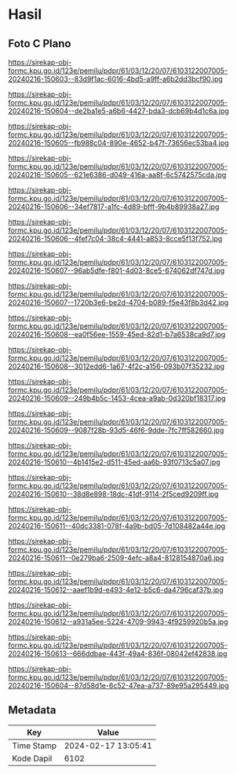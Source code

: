 # Hasil

## Foto C Plano

https://sirekap-obj-formc.kpu.go.id/123e/pemilu/pdpr/61/03/12/20/07/6103122007005-20240216-150603--83d9f1ac-6016-4bd5-a9ff-a6b2dd3bcf90.jpg

https://sirekap-obj-formc.kpu.go.id/123e/pemilu/pdpr/61/03/12/20/07/6103122007005-20240216-150604--de2ba1e5-a6b6-4427-bda3-dcb69b4d1c6a.jpg

https://sirekap-obj-formc.kpu.go.id/123e/pemilu/pdpr/61/03/12/20/07/6103122007005-20240216-150605--fb988c04-890e-4652-b47f-73656ec53ba4.jpg

https://sirekap-obj-formc.kpu.go.id/123e/pemilu/pdpr/61/03/12/20/07/6103122007005-20240216-150605--621e6386-d049-416a-aa8f-6c5742575cda.jpg

https://sirekap-obj-formc.kpu.go.id/123e/pemilu/pdpr/61/03/12/20/07/6103122007005-20240216-150606--34ef7817-a1fc-4d89-bfff-9b4b89938a27.jpg

https://sirekap-obj-formc.kpu.go.id/123e/pemilu/pdpr/61/03/12/20/07/6103122007005-20240216-150606--4fef7c04-38c4-4441-a853-8cce5f13f752.jpg

https://sirekap-obj-formc.kpu.go.id/123e/pemilu/pdpr/61/03/12/20/07/6103122007005-20240216-150607--96ab5dfe-f801-4d03-8ce5-674062df747d.jpg

https://sirekap-obj-formc.kpu.go.id/123e/pemilu/pdpr/61/03/12/20/07/6103122007005-20240216-150607--1720b3e6-be2d-4704-b089-f5e43f8b3d42.jpg

https://sirekap-obj-formc.kpu.go.id/123e/pemilu/pdpr/61/03/12/20/07/6103122007005-20240216-150608--ea0f56ee-1559-45ed-82d1-b7a6538ca9d7.jpg

https://sirekap-obj-formc.kpu.go.id/123e/pemilu/pdpr/61/03/12/20/07/6103122007005-20240216-150608--3012edd6-1a67-4f2c-a156-093b07f35232.jpg

https://sirekap-obj-formc.kpu.go.id/123e/pemilu/pdpr/61/03/12/20/07/6103122007005-20240216-150609--249b4b5c-1453-4cea-a9ab-0d320bf18317.jpg

https://sirekap-obj-formc.kpu.go.id/123e/pemilu/pdpr/61/03/12/20/07/6103122007005-20240216-150609--9087f28b-93d5-46f6-9dde-7fc7ff582660.jpg

https://sirekap-obj-formc.kpu.go.id/123e/pemilu/pdpr/61/03/12/20/07/6103122007005-20240216-150610--4b1415e2-d511-45ed-aa6b-93f0713c5a07.jpg

https://sirekap-obj-formc.kpu.go.id/123e/pemilu/pdpr/61/03/12/20/07/6103122007005-20240216-150610--38d8e898-18dc-41df-9114-2f5ced9209ff.jpg

https://sirekap-obj-formc.kpu.go.id/123e/pemilu/pdpr/61/03/12/20/07/6103122007005-20240216-150611--40dc3381-078f-4a9b-bd05-7d108482a44e.jpg

https://sirekap-obj-formc.kpu.go.id/123e/pemilu/pdpr/61/03/12/20/07/6103122007005-20240216-150611--0e279ba6-2509-4efc-a8a4-8128154870a6.jpg

https://sirekap-obj-formc.kpu.go.id/123e/pemilu/pdpr/61/03/12/20/07/6103122007005-20240216-150612--aaef1b9d-e493-4e12-b5c6-da4796caf37b.jpg

https://sirekap-obj-formc.kpu.go.id/123e/pemilu/pdpr/61/03/12/20/07/6103122007005-20240216-150612--a931a5ee-5224-4709-9943-4f9259920b5a.jpg

https://sirekap-obj-formc.kpu.go.id/123e/pemilu/pdpr/61/03/12/20/07/6103122007005-20240216-150613--666ddbae-443f-49a4-836f-08042ef42838.jpg

https://sirekap-obj-formc.kpu.go.id/123e/pemilu/pdpr/61/03/12/20/07/6103122007005-20240216-150604--87d58d1e-6c52-47ea-a737-89e95a295449.jpg


## Metadata

| Key        | Value               |
| ---------- | ------------------- |
| Time Stamp | 2024-02-17 13:05:41 |
| Kode Dapil | 6102                |



